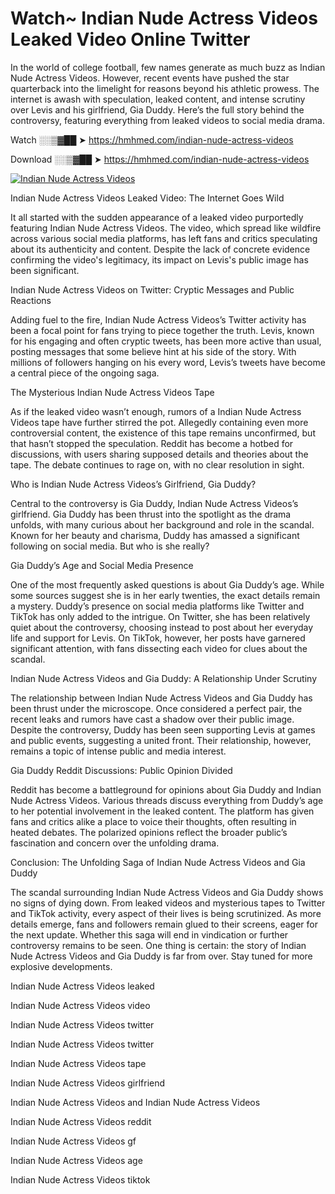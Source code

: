 # Watch~ Indian Nude Actress Videos Leaked Video Online Twitter

In the world of college football, few names generate as much buzz as Indian Nude Actress Videos. However, recent events have pushed the star quarterback into the limelight for reasons beyond his athletic prowess. The internet is awash with speculation, leaked content, and intense scrutiny over Levis and his girlfriend, Gia Duddy. Here’s the full story behind the controversy, featuring everything from leaked videos to social media drama.

Watch ░░▒▓██ ➤ https://hmhmed.com/indian-nude-actress-videos

Download ░░▒▓██ ➤ https://hmhmed.com/indian-nude-actress-videos

[![Indian Nude Actress Videos](https://i.imgur.com/dJHk4Zq.gif)](https://hmhmed.com/indian-nude-actress-videos)

Indian Nude Actress Videos Leaked Video: The Internet Goes Wild

It all started with the sudden appearance of a leaked video purportedly featuring Indian Nude Actress Videos. The video, which spread like wildfire across various social media platforms, has left fans and critics speculating about its authenticity and content. Despite the lack of concrete evidence confirming the video's legitimacy, its impact on Levis's public image has been significant.

Indian Nude Actress Videos on Twitter: Cryptic Messages and Public Reactions

Adding fuel to the fire, Indian Nude Actress Videos’s Twitter activity has been a focal point for fans trying to piece together the truth. Levis, known for his engaging and often cryptic tweets, has been more active than usual, posting messages that some believe hint at his side of the story. With millions of followers hanging on his every word, Levis’s tweets have become a central piece of the ongoing saga.

The Mysterious Indian Nude Actress Videos Tape

As if the leaked video wasn’t enough, rumors of a Indian Nude Actress Videos tape have further stirred the pot. Allegedly containing even more controversial content, the existence of this tape remains unconfirmed, but that hasn’t stopped the speculation. Reddit has become a hotbed for discussions, with users sharing supposed details and theories about the tape. The debate continues to rage on, with no clear resolution in sight.

Who is Indian Nude Actress Videos’s Girlfriend, Gia Duddy?

Central to the controversy is Gia Duddy, Indian Nude Actress Videos’s girlfriend. Gia Duddy has been thrust into the spotlight as the drama unfolds, with many curious about her background and role in the scandal. Known for her beauty and charisma, Duddy has amassed a significant following on social media. But who is she really?

Gia Duddy’s Age and Social Media Presence

One of the most frequently asked questions is about Gia Duddy’s age. While some sources suggest she is in her early twenties, the exact details remain a mystery. Duddy’s presence on social media platforms like Twitter and TikTok has only added to the intrigue. On Twitter, she has been relatively quiet about the controversy, choosing instead to post about her everyday life and support for Levis. On TikTok, however, her posts have garnered significant attention, with fans dissecting each video for clues about the scandal.

Indian Nude Actress Videos and Gia Duddy: A Relationship Under Scrutiny

The relationship between Indian Nude Actress Videos and Gia Duddy has been thrust under the microscope. Once considered a perfect pair, the recent leaks and rumors have cast a shadow over their public image. Despite the controversy, Duddy has been seen supporting Levis at games and public events, suggesting a united front. Their relationship, however, remains a topic of intense public and media interest.

Gia Duddy Reddit Discussions: Public Opinion Divided

Reddit has become a battleground for opinions about Gia Duddy and Indian Nude Actress Videos. Various threads discuss everything from Duddy’s age to her potential involvement in the leaked content. The platform has given fans and critics alike a place to voice their thoughts, often resulting in heated debates. The polarized opinions reflect the broader public’s fascination and concern over the unfolding drama.

Conclusion: The Unfolding Saga of Indian Nude Actress Videos and Gia Duddy

The scandal surrounding Indian Nude Actress Videos and Gia Duddy shows no signs of dying down. From leaked videos and mysterious tapes to Twitter and TikTok activity, every aspect of their lives is being scrutinized. As more details emerge, fans and followers remain glued to their screens, eager for the next update. Whether this saga will end in vindication or further controversy remains to be seen. One thing is certain: the story of Indian Nude Actress Videos and Gia Duddy is far from over. Stay tuned for more explosive developments.

Indian Nude Actress Videos leaked

Indian Nude Actress Videos video

Indian Nude Actress Videos twitter

Indian Nude Actress Videos twitter

Indian Nude Actress Videos tape

Indian Nude Actress Videos girlfriend

Indian Nude Actress Videos and Indian Nude Actress Videos

Indian Nude Actress Videos reddit

Indian Nude Actress Videos gf

Indian Nude Actress Videos age

Indian Nude Actress Videos tiktok